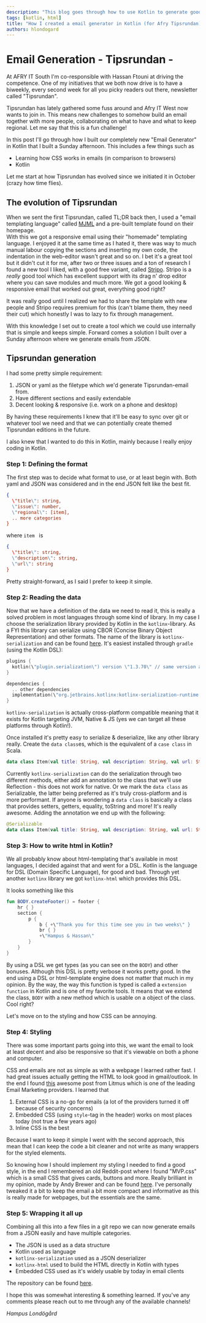 ```yaml
---
description: "This blog goes through how to use Kotlin to generate good looking responsive emails. It'll handle CSS, kotlin html DSL & kotlin serialization."
tags: [kotlin, html]
title: "How I created a email generator in Kotlin (for Afry Tipsrundan)"
authors: hlondogard
---
```

# Email Generation - Tipsrundan -
At AFRY IT South I'm co-responsible with Hassan Ftouni at driving the competence. One of my initiatives that we both now drive is to have a biweekly, every second week for all you picky readers out there, newsletter called \"Tipsrundan\". 
<!--truncate-->

Tipsrundan has lately gathered some fuss around and Afry IT West now wants to join in. This means new challenges to somehow build an email together with more people, collaborating on what to have and what to keep regional. Let me say that this is a fun challenge!

In this post I'll go through how I built our completely new \"Email Generator\" in Kotlin that I built a Sunday afternoon. This includes a few things such as

- Learning how CSS works in emails (in comparison to browsers)
- Kotlin

Let me start at how Tipsrundan has evolved since we initiated it in October (crazy how time flies).

## The evolution of Tipsrundan
When we sent the first Tipsrundan, called TL;DR back then, I used a \"email templating language\" called [MJML](https://mjml.io/) and a pre-built template found on their homepage.  
With this we got a responsive email using their \"homemade\" templating language. I enjoyed it at the same time as I hated it, there was way to much manual labour copying the sections and inserting my own code, the indentation in the web-editor wasn't great and so on. I bet it's a great tool but it didn't cut it for me, after two or three issues and a ton of research I found a new tool I liked, with a good free variant, called [Stripo](https://stripo.email/). Stripo is a _really_ good tool which has excellent support with its drag n' drop editor where you can save modules and much more. We got a good looking & responsive email that worked out great, everything good right?

It was really good until I realized we had to share the template with new people and Stripo requires premium for this (can't blame them, they need their cut) which honestly I was to lazy to fix through management.

With this knowledge I set out to create a tool which we could use internally that is simple and keeps simple. Forward comes a solution I built over a Sunday afternoon where we generate emails from JSON.

## Tipsrundan generation
I had some pretty simple requirement:
1. JSON or yaml as the filetype which we'd generate Tipsrundan-email from.
2. Have different sections and easily extendable
3. Decent looking & responsive (i.e. work on a phone and desktop)

By having these requirements I knew that it'll be easy to sync over git or whatever tool we need and that we can potentially create themed Tipsrundan editions in the future.

I also knew that I wanted to do this in Kotlin, mainly because I really enjoy coding in Kotlin.

### Step 1: Defining the format
The first step was to decide what format to use, or at least begin with. Both yaml and JSON was considered and in the end JSON felt like the best fit.

```json
{
  \"title\": string,
  \"issue\": number,
  \"regional\": [item],
  .. more categories
}
```
where `item ` is
```json
{
  \"title\": string,
  \"description\": string,
  \"url\": string
}
```

Pretty straight-forward, as I said I prefer to keep it simple. 

### Step 2: Reading the data
Now that we have a definition of the data we need to read it, this is really a solved problem in most languages through some kind of library. In my case I choose the serialization library provided by Kotlin in the `kotlinx`-library. As a FYI this library can serialize using CBOR (Concise Binary Object Representation) and other formats. The name of the library is `kotlinx-serialization` and can be found [here](https://github.com/Kotlin/kotlinx.serialization). It's easiest installed through `gradle` (using the Kotlin DSL):

```kotlin
plugins {
  kotlin(\"plugin.serialization\") version \"1.3.70\" // same version as kotlin
}

dependencies {
  .. other dependencies
  implementation(\"org.jetbrains.kotlinx:kotlinx-serialization-runtime:0.20.0\") // Requires jcenter() as a repository
}
```
`kotlinx-serialization` is actually cross-platform compatible meaning that it exists for Kotlin targeting JVM, Native & JS (yes we can target all these platforms through Kotlin!).  

Once installed it's pretty easy to serialize & deserialize, like any other library really. Create the `data class`es, which is the equivalent of a `case class` in Scala.

```kotlin
data class Item(val title: String, val description: String, val url: String)
```
Currently `kotlinx-serialization` can do the serialization through two different methods, either add an annotation to the class that we'll use Reflection - this does not work for native. Or we mark the `data class` as Serializable, the latter being preferred as it's  truly cross-platform and is more performant. 
If anyone is wondering a  `data class` is basically a class that   provides setters, getters, equality, toString and more! It's really awesome.
Adding the annotation we end up with the following:

```kotlin
@Serializable
data class Item(val title: String, val description: String, val url: String)
```

### Step 3: How to write html in Kotlin?

We all probably know about html-templating that's available in most languages, I decided against that and went for a DSL. Kotlin is the language for DSL (Domain Specific Language), for good and bad. Through yet another `kotlinx` library we got `kotlinx-html` which provides this DSL.

It looks something like this

```kotlin
fun BODY.createFooter() = footer {
    hr { }
    section {
        p {
            b { +\"Thank you for this time see you in two weeks\" }
            br { }
            +\"Hampus & Hassan\"
        }
    }
}
```

By using a DSL we get types (as you can see on the `BODY`) and other bonuses. Although this DSL is pretty verbose it works pretty good. In the end using a DSL or html-template engine does not matter that much in my opinion.
By the way, the way this function is typed is called a `extension function` in Kotlin and is one of my favorite tools. It means that we extend the class, `BODY` with a new method which is usable on a object of the class. Cool right?

Let's move on to the styling and how CSS can be annoying.

### Step 4: Styling

There was some important parts going into this, we want the email to look at least decent and also be responsive so that it's viewable on both a phone and computer.

CSS and emails are not as simple as with a webpage I learned rather fast. I had great issues actually getting the HTML to look good in gmail/outlook. In the end I found [this](https://litmus.com/blog/do-email-marketers-and-designers-still-need-to-inline-css) awesome post from Litmus which is one of the leading Email Marketing providers. I learned that 

1. External CSS is a no-go for emails (a lot of the providers turned it off because of security concerns)
2. Embedded CSS (using `style`-tag in the header) works on most places today (not true a few years ago)
3. Inline CSS is the best

Because I want to keep it simple I went with the second approach, this mean that I can keep the code a bit cleaner and not write as many wrappers for the styled elements.

So knowing how I should implement my styling I needed to find a good style, in the end I remembered an old Reddit-post where I found \"MVP.css\" which is a small CSS that gives cards, buttons and more. Really brilliant in my opinion, made by Andy Brewer and can be found [here](https://andybrewer.github.io/mvp/). I've personally tweaked it a bit to keep the email a bit more compact and informative as this is really made for webpages, but the essentials are the same.

### Step 5: Wrapping it all up

Combining all this into a few files in a git repo we can now generate emails from a JSON easily and have multiple categories. 

- The JSON is used as a data structure
- Kotlin used as language
- `kotlinx-serialization` used as a JSON deserializer
- `kotlinx-html` used to build the HTML directly in Kotlin with types
- Embedded CSS used as it's widely usable by today in email clients

The repository can be found [here](https://github.com/londogard/email-gen-kt).



I hope this was somewhat interesting & something learned. If you've any comments please reach out to me through any of the available channels!

*Hampus Londögård*